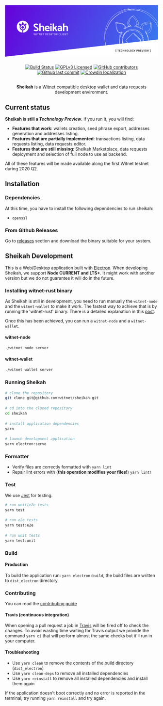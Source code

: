 <div align="center">
    <h1><img src="https://raw.githubusercontent.com/witnet/sheikah/master/.github/header.png" alt="Sheikah"/></a></h1>
    <a href="https://travis-ci.com/witnet/sheikah"><img src="https://travis-ci.com/witnet/sheikah.svg?branch=master" alt="Build Status" /></a>
    <a href="https://github.com/witnet/sheikah/blob/master/LICENSE"><img src="https://img.shields.io/github/license/witnet/sheikah.svg" alt="GPLv3 Licensed" /></a>
    <a href="https://github.com/witnet/sheikah/graphs/contributors"><img src="https://img.shields.io/github/contributors/witnet/sheikah.svg" alt="GitHub contributors" /></a>
    <a href="https://github.com/witnet/sheikah/commits/dev"><img src="https://img.shields.io/github/last-commit/witnet/sheikah.svg" alt="Github last commit" /></a>
    <a href="https://witnet.crowdin.com/sheikah-witnet-wallet"><img src="https://badges.crowdin.net/e/b5251f26e4f4f95a5e772859afa9e492/localized.svg" alt="Crowdin localization" /></a>
    <br /><br />
    <p><strong>Sheikah</strong> is a <a href="https://witnet.io/">Witnet</a> compatible desktop wallet and data requests development environment.</p>
</div>

## Current status

**Sheikah is still a *Technology Preview***. If you run it, you will find:

- **Features that work**: wallets creation, seed phrase export, addresses generation and addresses listing.
- **Features that are partially implemented**: transactions listing, data requests listing, data requests editor.
- **Features that are still missing**: Sheikah Marketplace, data requests deployment and selection of full node to use as backend.

All of these features will be made available along the first Witnet testnet during 2020 Q2.

## Installation

### Dependencies

At this time, you have to install the following dependencies to run sheikah:

- `openssl`

### From Github Releases

Go to [releases](https://github.com/witnet/sheikah/releases) section and download the binary suitable for your system.

## Sheikah Development

This is a Web/Desktop application built with [Electron](https://electronjs.org/). When developing Sheikah, we support **Node CURRENT and LTS+**. It might work with another version but we do not guarantee it will do in the future.

### Installing witnet-rust binary

As Sheikah is still in development, you need to run manually the `witnet-node` and the `witnet-wallet` to make it work. The fastest way to achieve that is by running the 'witnet-rust' binary. There is a detailed explanation in this [post](https://medium.com/witnet/how-to-run-a-full-node-on-the-witnet-testnet-911986b8add3).

Once this has been achieved, you can run a `witnet-node` and a `witnet-wallet`.

#### witnet-node

```bash
./witnet node server
```

#### witnet-wallet

```bash
./witnet wallet server
```

### Running Sheikah

``` bash
# clone the repository
git clone git@github.com:witnet/sheikah.git

# cd into the cloned repository
cd sheikah

# install application dependencies
yarn

# launch development application
yarn electron:serve
```

### Formatter

* Verify files are correctly formatted with `yarn lint`
* Repair lint errors with (**this operation modifies your files!**) `yarn lint!`

### Test

We use [Jest](https://facebook.github.io/jest/) for testing.

``` bash
# run unit/e2e tests
yarn test

# run e2e tests
yarn test:e2e

# run unit tests
yarn test:unit
```

### Build

#### Production

To build the application run: `yarn electron:build`, the build files are written to `dist_electron` directory.

### Contributing

You can read the [contributing guide](https://github.com/witnet/sheikah/blob/master/.github/CONTRIBUTING.md)

#### Travis (continuous integration)

When opening a pull request a job in [Travis](https://travis-ci.com/) will be fired off to check the changes. To avoid wasting time waiting for Travis output we provide the command `yarn ci` that will perform almost the same checks but it'll run in your computer.

#### Troubleshooting

* Use `yarn clean` to remove the contents of the build directory (`dist_electron`)
* Use `yarn clean-deps` to remove all installed dependencies
* Use `yarn reinstall` to remove all installed dependencies and install them again

If the application doesn't boot correctly and no error is reported in the terminal, try running `yarn reinstall` and try again.

